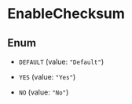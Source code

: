 
# EnableChecksum

## Enum


* `DEFAULT` (value: `"Default"`)

* `YES` (value: `"Yes"`)

* `NO` (value: `"No"`)



